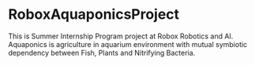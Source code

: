 # RoboxAquaponicsProject
This is Summer Internship Program project at Robox Robotics and AI. Aquaponics is agriculture in aquarium environment with mutual symbiotic dependency between Fish, Plants and Nitrifying Bacteria.   
